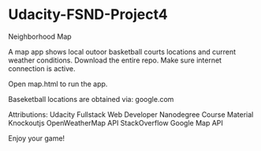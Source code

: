 # Udacity-FSND-Project4
Neighborhood Map

A map app shows local outoor basketball courts locations and current weather conditions.
Download the entire repo. Make sure internet connection is active.

Open map.html to run the app.

Baseketball locations are obtained via: google.com

Attributions:
Udacity Fullstack Web Developer Nanodegree Course Material
Knockoutjs
OpenWeatherMap API
StackOverflow
Google Map API

Enjoy your game!
